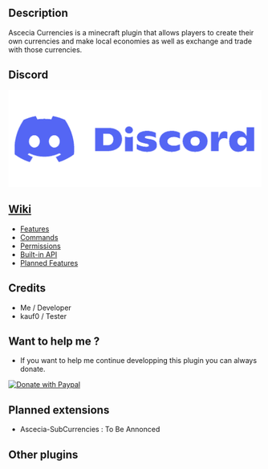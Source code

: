 ## Description

Ascecia Currencies is a minecraft plugin that allows players to create their own currencies and make local economies as well as exchange and trade with those currencies.

## Discord

[![Join Discord](https://github.com/RGG200/Ascecia-Currencies/blob/master/Discord-logo.png)](https://discord.gg/n4nNd5j75U)

## [Wiki](https://github.com/RGG200/Ascecia-Currencies/wiki)

- [Features](https://github.com/RGG200/Ascecia-Currencies/wiki/Features)
- [Commands](https://github.com/RGG200/Ascecia-Currencies/wiki/Commands)
- [Permissions](https://github.com/RGG200/Ascecia-Currencies/wiki/Permissions)
- [Built-in API](https://github.com/RGG200/Ascecia-Currencies/wiki/API)
- [Planned Features](https://github.com/RGG200/Ascecia-Currencies/wiki/Planned-Features)

## Credits

- Me / Developer
- kauf0 / Tester

## Want to help me ?

- If you want to help me continue developping this plugin you can always donate.

[![Donate with Paypal](https://github.com/andreostrovsky/donate-with-paypal/blob/master/blue.svg)](https://www.paypal.com/donate/?hosted_button_id=AWPA9RF58Q5C6)

## Planned extensions

- Ascecia-SubCurrencies : To Be Annonced

## Other plugins
